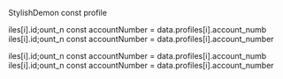StylishDemon const profile

iles[i].id;ount_n
        const accountNumber = data.profiles[i].account_numb
iles[i].id;ount_n
        const accountNumber = data.profiles[i].account_number

iles[i].id;ount_n
        const accountNumber = data.profiles[i].account_numb
iles[i].id;ount_n
        const accountNumber = data.profiles[i].account_number

